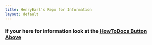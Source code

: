 ```yaml
---
title: HenryEarl's Repo for Information
layout: default
---
```

### If your here for information look at the [HowToDocs Button Above](./HowToDocs)
